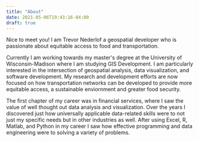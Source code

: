 ```yaml
---
title: "About"
date: 2021-05-06T19:43:16-04:00
draft: true
---
```


Nice to meet you! I am Trevor Nederlof a geospatial developer who is passionate about equitable access to food and transportation.

Currently I am working towards my master's degree at the University of Wisconsin-Madison where I am studying GIS Development. I am particularly interested in the intersection of geospatial analysis, data visualization, and software development. My research and development efforts are now focused on how transportation networks can be developed to provide more equitable access, a sustainable enviornment and greater food security.

The first chapter of my career was in financial services, where I saw the value of well thought out data analysis and visualization. Over the years I discovered just how universally applicable data-related skills were to not just my specific needs but in other industries as well. After using Excel, R, Matlab, and Python in my career I saw how effective programming and data engineering were to solving a variety of problems.